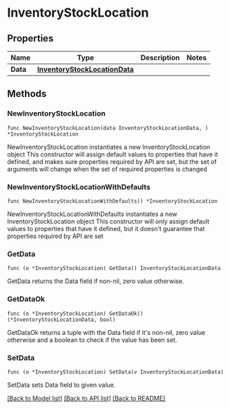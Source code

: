 # InventoryStockLocation

## Properties

Name | Type | Description | Notes
------------ | ------------- | ------------- | -------------
**Data** | [**InventoryStockLocationData**](InventoryStockLocationData.md) |  | 

## Methods

### NewInventoryStockLocation

`func NewInventoryStockLocation(data InventoryStockLocationData, ) *InventoryStockLocation`

NewInventoryStockLocation instantiates a new InventoryStockLocation object
This constructor will assign default values to properties that have it defined,
and makes sure properties required by API are set, but the set of arguments
will change when the set of required properties is changed

### NewInventoryStockLocationWithDefaults

`func NewInventoryStockLocationWithDefaults() *InventoryStockLocation`

NewInventoryStockLocationWithDefaults instantiates a new InventoryStockLocation object
This constructor will only assign default values to properties that have it defined,
but it doesn't guarantee that properties required by API are set

### GetData

`func (o *InventoryStockLocation) GetData() InventoryStockLocationData`

GetData returns the Data field if non-nil, zero value otherwise.

### GetDataOk

`func (o *InventoryStockLocation) GetDataOk() (*InventoryStockLocationData, bool)`

GetDataOk returns a tuple with the Data field if it's non-nil, zero value otherwise
and a boolean to check if the value has been set.

### SetData

`func (o *InventoryStockLocation) SetData(v InventoryStockLocationData)`

SetData sets Data field to given value.



[[Back to Model list]](../README.md#documentation-for-models) [[Back to API list]](../README.md#documentation-for-api-endpoints) [[Back to README]](../README.md)



